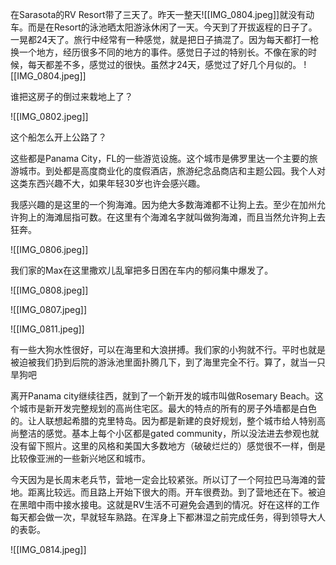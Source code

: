 在Sarasota的RV Resort带了三天了。昨天一整天![[IMG_0804.jpeg]]就没有动车。而是在Resort的泳池晒太阳游泳休闲了一天。今天到了开拔返程的日子了。一晃都24天了。旅行中经常有一种感觉，就是把日子搞混了。因为每天都打一枪换一个地方，经历很多不同的地方的事件。感觉日子过的特别长。不像在家的时候，每天都差不多，感觉过的很快。虽然才24天，感觉过了好几个月似的。
![[IMG_0804.jpeg]]

谁把这房子的倒过来栽地上了？

![[IMG_0802.jpeg]]

这个船怎么开上公路了？

这些都是Panama City，FL的一些游览设施。这个城市是佛罗里达一个主要的旅游城市。到处都是高度商业化的度假酒店，旅游纪念品商店和主题公园。我个人对这类东西兴趣不大，如果年轻30岁也许会感兴趣。

我感兴趣的是这里的一个狗海滩。因为绝大多数海滩都不让狗上去。至少在加州允许狗上的海滩屈指可数。在这里有个海滩名字就叫做狗海滩，而且当然允许狗上去狂奔。

![[IMG_0806.jpeg]]

我们家的Max在这里撒欢儿乱窜把多日困在车内的郁闷集中爆发了。

![[IMG_0808.jpeg]]



![[IMG_0807.jpeg]]


![[IMG_0811.jpeg]]

有一些大狗水性很好，可以在海里和大浪拼搏。我们家的小狗就不行。平时也就是被迫被我们扔到后院的游泳池里面扑腾几下，到了海里完全不行。算了，就当一只旱狗吧

离开Panama city继续往西，就到了一个新开发的城市叫做Rosemary Beach。这个城市是新开发完整规划的高尚住宅区。最大的特点的所有的房子外墙都是白色的。让人联想起希腊的克里特岛。因为都是新建的良好规划，整个城市给人特别高尚整洁的感觉。基本上每个小区都是gated community，所以没法进去参观也就没有留下照片。这里的风格和美国大多数地方（破破烂烂的）感觉很不一样，倒是比较像亚洲的一些新兴地区和城市。

今天因为是长周末老兵节，营地一定会比较紧张。所以订了一个阿拉巴马海滩的营地。距离比较远。而且路上开始下很大的雨。开车很费劲。到了营地还在下。被迫在黑暗中雨中接水接电。这就是RV生活不可避免会遇到的情况。好在这样的工作每天都会做一次，早就轻车熟路。在浑身上下都淋湿之前完成任务，得到领导大人的表彰。

![[IMG_0814.jpeg]]